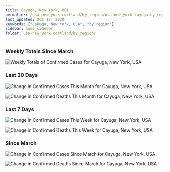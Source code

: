 ```yaml
---
title: Cayuga, New York, USA
permalink: /usa-new_york-cortland/by_region/usa-new_york-cayuga-by_region.html
last_updated: Oct 18, 2020
keywords: ["Cayuga, New York, USA", "by region"]
sidebar: home_sidebar
folder: usa-new_york-cortland/by_region/
---
```


<h3>Weekly Totals Since March</h3>

![Weekly Totals of Confirmed Cases for Cayuga, New York, USA](/images/graphs/usa-new_york-cayuga-weekly_totals_graph.png)

<h3>Last 30 Days</h3>

![Change in Confirmed Cases This Month for Cayuga, New York, USA](/images/graphs/usa-new_york-cayuga-delta_confirmed-30_days_graph.png)

![Change in Confirmed Deaths This Month for Cayuga, New York, USA](/images/graphs/usa-new_york-cayuga-delta_deaths-30_days_graph.png)

<h3>Last 7 Days</h3>

![Change in Confirmed Cases This Week for Cayuga, New York, USA](/images/graphs/usa-new_york-cayuga-delta_confirmed-7_days_graph.png)

![Change in Confirmed Deaths This Week for Cayuga, New York, USA](/images/graphs/usa-new_york-cayuga-delta_deaths-7_days_graph.png)

<h3>Since March</h3>

![Change in Confirmed Cases Since March for Cayuga, New York, USA](/images/graphs/usa-new_york-cayuga-delta_confirmed-since_march_graph.png)

![Change in Confirmed Deaths Since March for Cayuga, New York, USA](/images/graphs/usa-new_york-cayuga-delta_deaths-since_march_graph.png)
